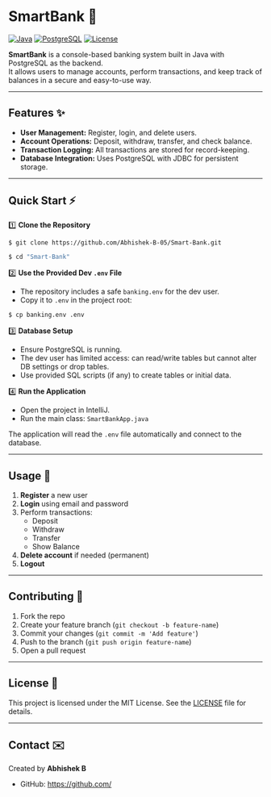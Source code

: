 # SmartBank 🏦

[![Java](https://img.shields.io/badge/Java-17-blue?logo=java&logoColor=white)](https://www.java.com/) 
[![PostgreSQL](https://img.shields.io/badge/PostgreSQL-15-blue?logo=postgresql&logoColor=white)](https://www.postgresql.org/) 
[![License](https://img.shields.io/badge/License-MIT-green)](LICENSE)

**SmartBank** is a console-based banking system built in Java with PostgreSQL as the backend.  
It allows users to manage accounts, perform transactions, and keep track of balances in a secure and easy-to-use way.

---

## Features ✨

- **User Management:** Register, login, and delete users.
- **Account Operations:** Deposit, withdraw, transfer, and check balance.
- **Transaction Logging:** All transactions are stored for record-keeping.
- **Database Integration:** Uses PostgreSQL with JDBC for persistent storage.

---

## Quick Start ⚡

1️⃣ **Clone the Repository**

```bash
$ git clone https://github.com/Abhishek-B-05/Smart-Bank.git

$ cd "Smart-Bank"
```


2️⃣ **Use the Provided Dev `.env` File**
- The repository includes a safe `banking.env` for the dev user.
- Copy it to `.env` in the project root:

```bash
$ cp banking.env .env
```


3️⃣ **Database Setup**
- Ensure PostgreSQL is running.
- The dev user has limited access: can read/write tables but cannot alter DB settings or drop tables.
- Use provided SQL scripts (if any) to create tables or initial data.


4️⃣ **Run the Application**
- Open the project in IntelliJ.
- Run the main class: `SmartBankApp.java`

The application will read the `.env` file automatically and connect to the database.

---

## Usage 📝

1. **Register** a new user  
2. **Login** using email and password  
3. Perform transactions:
   - Deposit
   - Withdraw
   - Transfer
   - Show Balance  
4. **Delete account** if needed (permanent)  
5. **Logout**  


---

## Contributing 🤝

1. Fork the repo  
2. Create your feature branch (`git checkout -b feature-name`)  
3. Commit your changes (`git commit -m 'Add feature'`)  
4. Push to the branch (`git push origin feature-name`)  
5. Open a pull request  

---

## License 📄

This project is licensed under the MIT License. See the [LICENSE](LICENSE) file for details.

---

## Contact ✉️

Created by **Abhishek B**  
- GitHub: [https://github.com/<your-username>](https://github.com/<your-username>)
